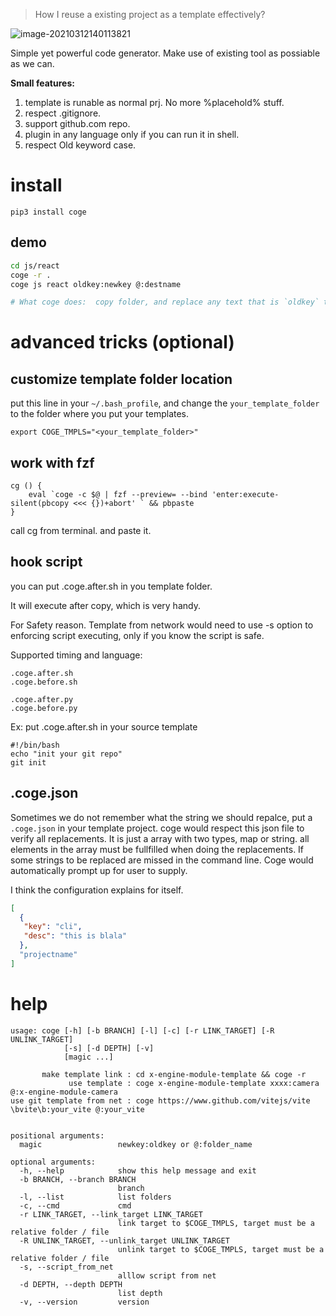 > How I reuse a existing project as a template effectively?

![image-20210312140113821](https://raw.githubusercontent.com/zk4/image_backup/main/img/image-20210312140113821.png)

Simple yet powerful code generator.
Make use of existing tool as possiable as we can.

**Small features:**
1. template is runable as normal prj. No more %placehold% stuff.
3. respect .gitignore.
3. support github.com repo.
5. plugin in any language only if you can run it in shell.
7. respect Old keyword case.

# install
```
pip3 install coge
```

## demo
``` bash
cd js/react
coge -r .
coge js react oldkey:newkey @:destname

# What coge does:  copy folder, and replace any text that is `oldkey` to `newkey`, include file name, folder name, and content

```


# advanced tricks (optional)

## customize template folder location
put this line in your `~/.bash_profile`, and change the `your_template_folder` to  the folder where you put your templates.
```
export COGE_TMPLS="<your_template_folder>"
```
## work with fzf
```
cg () {
	eval `coge -c $@ | fzf --preview= --bind 'enter:execute-silent(pbcopy <<< {})+abort' ` && pbpaste
}
```
call cg from terminal. and paste it.
## hook script
you can put .coge.after.sh in you template folder.

It will execute after copy, which is very handy.

For Safety reason. Template from network would need to use -s option to enforcing script executing, only if you know the script is safe.

Supported timing and language:
```
.coge.after.sh
.coge.before.sh

.coge.after.py
.coge.before.py
```

Ex:
put .coge.after.sh in your source template
```
#!/bin/bash
echo "init your git repo"
git init
```

## .coge.json
Sometimes we do not remember what the string we should repalce,
put a `.coge.json` in your template project.
coge would respect this json file to verify all replacements.
It is just a array with two types, map or string.
all elements in the array must be fullfilled when doing the replacements.
If some strings to be replaced are missed in the command line. Coge would automatically prompt up for user to supply.

I think the configuration explains for itself.
``` json
[
  {
   "key": "cli",
   "desc": "this is blala"
  },
  "projectname"
]
```


# help
```
usage: coge [-h] [-b BRANCH] [-l] [-c] [-r LINK_TARGET] [-R UNLINK_TARGET]
            [-s] [-d DEPTH] [-v]
            [magic ...]

       make template link : cd x-engine-module-template && coge -r
             use template : coge x-engine-module-template xxxx:camera @:x-engine-module-camera
use git template from net : coge https://www.github.com/vitejs/vite \bvite\b:your_vite @:your_vite


positional arguments:
  magic                 newkey:oldkey or @:folder_name

optional arguments:
  -h, --help            show this help message and exit
  -b BRANCH, --branch BRANCH
                        branch
  -l, --list            list folders
  -c, --cmd             cmd
  -r LINK_TARGET, --link_target LINK_TARGET
                        link target to $COGE_TMPLS, target must be a relative folder / file
  -R UNLINK_TARGET, --unlink_target UNLINK_TARGET
                        unlink target to $COGE_TMPLS, target must be a relative folder / file
  -s, --script_from_net
                        alllow script from net
  -d DEPTH, --depth DEPTH
                        list depth
  -v, --version         version
```
